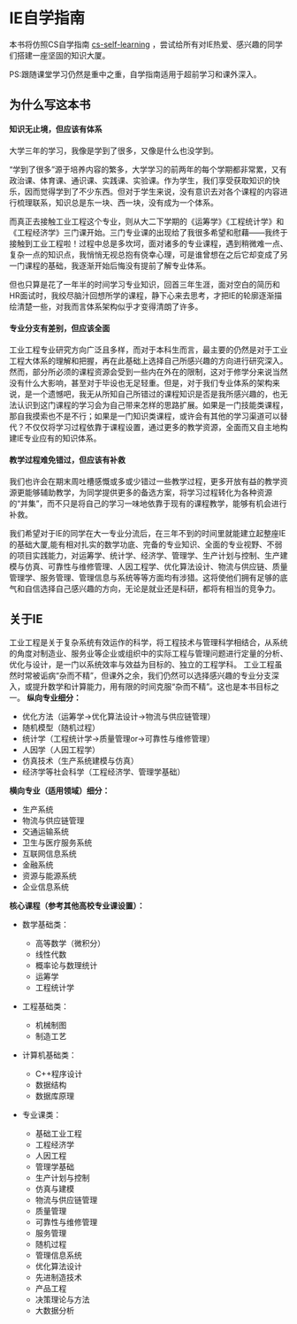 # IE自学指南

本书将仿照CS自学指南 [cs-self-learning](https://csdiy.wiki/) ，尝试给所有对IE热爱、感兴趣的同学们搭建一座坚固的知识大厦。

PS:跟随课堂学习仍然是重中之重，自学指南适用于超前学习和课外深入。

## 为什么写这本书

#### 知识无止境，但应该有体系

大学三年的学习，我像是学到了很多，又像是什么也没学到。

“学到了很多”源于培养内容的繁多，大学学习的前两年的每个学期都非常累，又有政治课、体育课、通识课、实践课、实验课。作为学生，我们享受获取知识的快乐，因而觉得学到了不少东西。但对于学生来说，没有意识去对各个课程的内容进行梳理联系，知识总是东一块、西一块，没有成为一个体系。

而真正去接触工业工程这个专业，则从大二下学期的《运筹学》《工程统计学》和《工程经济学》三门课开始。三门专业课的出现给了我很多希望和慰藉——我终于接触到工业工程啦！过程中总是多坎坷，面对诸多的专业课程，遇到稍微难一点、复杂一点的知识点，我悄悄无视总抱有侥幸心理，可是谁曾想在之后它却变成了另一门课程的基础，我逐渐开始后悔没有提前了解专业体系。

但也只算是花了一年半的时间学习专业知识，回首三年生涯，面对空白的简历和HR面试时，我绞尽脑汁回想所学的课程，静下心来去思考，才把IE的轮廓逐渐描绘清楚一些，对我而言体系架构似乎才变得清朗了许多。

#### 专业分支有差别，但应该全面

工业工程专业研究方向广泛且多样，而对于本科生而言，最主要的仍然是对于工业工程大体系的理解和把握，再在此基础上选择自己所感兴趣的方向进行研究深入。然而，部分所必须的课程资源会受到一些内在外在的限制，这对于修学分来说当然没有什么大影响，甚至对于毕设也无足轻重。但是，对于我们专业体系的架构来说，是一个遗憾吧，我无从所知自己所错过的课程知识是否是我所感兴趣的，也无法认识到这门课程的学习会为自己带来怎样的思路扩展。如果是一门技能类课程，那自我摸索也不是不行；如果是一门知识类课程，或许会有其他的学习渠道可以替代？不仅仅将学习过程依靠于课程设置，通过更多的教学资源，全面而又自主地构建IE专业应有的知识体系。

#### 教学过程难免错过，但应该有补救

我们也许会在期末周吐槽感慨或多或少错过一些教学过程，更多开放有益的教学资源更能够辅助教学，为同学提供更多的备选方案，将学习过程转化为各种资源的“并集”，而不只是将自己的学习一味地依靠于现有的课程教学，能够有机会进行补救。

我们希望对于IE的同学在大一专业分流后，在三年不到的时间里就能建立起整座IE的基础大厦,能有相对扎实的数学功底、完备的专业知识、全面的专业视野、不弱的项目实践能力，对运筹学、统计学、经济学、管理学、生产计划与控制、生产建模与仿真、可靠性与维修管理、人因工程学、优化算法设计、物流与供应链、质量管理学、服务管理、管理信息与系统等等方面均有涉猎。这将使他们拥有足够的底气和自信选择自己感兴趣的方向，无论是就业还是科研，都将有相当的竞争力。

## 关于IE

工业工程是关于复杂系统有效运作的科学，将工程技术与管理科学相结合，从系统的角度对制造业、服务业等企业或组织中的实际工程与管理问题进行定量的分析、优化与设计，是一门以系统效率与效益为目标的、独立的工程学科。
工业工程虽然时常被诟病“杂而不精”，但课外之余，我们仍然可以选择感兴趣的专业分支深入，或提升数学和计算能力，用有限的时间克服“杂而不精”。这也是本书目标之一。
**纵向专业细分：**

- 优化方法（运筹学->优化算法设计->物流与供应链管理）
- 随机模型（随机过程）
- 统计学（工程统计学->质量管理or->可靠性与维修管理）
- 人因学（人因工程学）
- 仿真技术（生产系统建模与仿真）
- 经济学等社会科学（工程经济学、管理学基础）

**横向专业（适用领域）细分：**

- 生产系统
- 物流与供应链管理
- 交通运输系统
- 卫生与医疗服务系统
- 互联网信息系统
- 金融系统
- 资源与能源系统
- 企业信息系统


**核心课程（参考其他高校专业课设置）：**

- 数学基础类：
  - 高等数学（微积分）
  - 线性代数
  - 概率论与数理统计
  - 运筹学
  - 工程统计学

- 工程基础类：
  - 机械制图
  - 制造工艺

- 计算机基础类：
  - C++程序设计
  - 数据结构
  - 数据库原理

- 专业课类：
  - 基础工业工程
  - 工程经济学
  - 人因工程
  - 管理学基础
  - 生产计划与控制
  - 仿真与建模
  - 物流与供应链管理
  - 质量管理
  - 可靠性与维修管理
  - 服务管理
  - 随机过程
  - 管理信息系统
  - 优化算法设计
  - 先进制造技术
  - 产品工程
  - 决策理论与方法
  - 大数据分析
